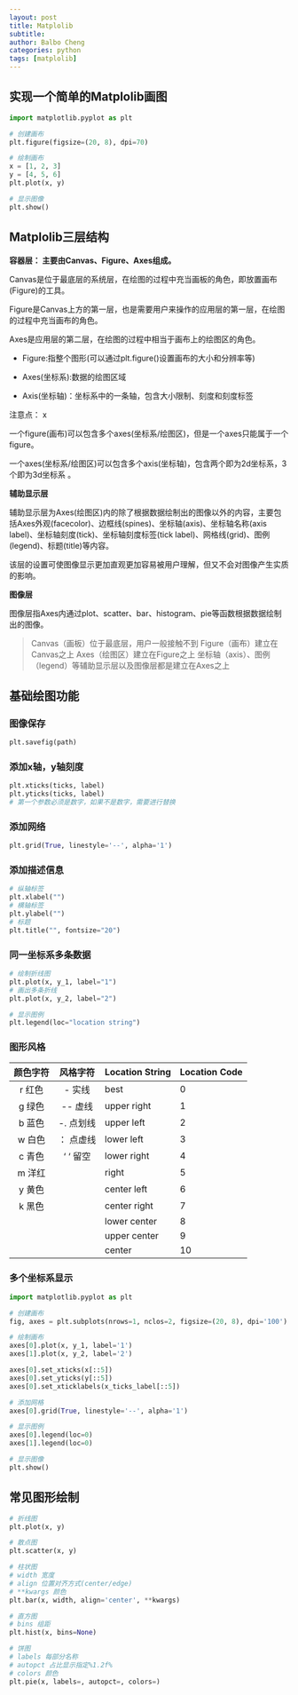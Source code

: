```yaml
---
layout: post
title: Matplolib
subtitle: 
author: Balbo Cheng
categories: python
tags: [matplolib]
---
```


## 实现一个简单的Matplolib画图

```python
import matplotlib.pyplot as plt

# 创建画布
plt.figure(figsize=(20, 8), dpi=70)

# 绘制画布
x = [1, 2, 3]
y = [4, 5, 6]
plt.plot(x, y)

# 显示图像
plt.show()
```

## Matplolib三层结构

**容器层： 主要由Canvas、Figure、Axes组成。**

Canvas是位于最底层的系统层，在绘图的过程中充当画板的角色，即放置画布(Figure)的工具。

Figure是Canvas上方的第一层，也是需要用户来操作的应用层的第一层，在绘图的过程中充当画布的角色。

Axes是应用层的第二层，在绘图的过程中相当于画布上的绘图区的角色。

- Figure:指整个图形(可以通过plt.figure()设置画布的大小和分辨率等)

- Axes(坐标系):数据的绘图区域

- Axis(坐标轴)：坐标系中的一条轴，包含大小限制、刻度和刻度标签

注意点： x

一个figure(画布)可以包含多个axes(坐标系/绘图区)，但是一个axes只能属于一个figure。

一个axes(坐标系/绘图区)可以包含多个axis(坐标轴)，包含两个即为2d坐标系，3个即为3d坐标系 。

**辅助显示层**

​	辅助显示层为Axes(绘图区)内的除了根据数据绘制出的图像以外的内容，主要包括Axes外观(facecolor)、边框线(spines)、坐标轴(axis)、坐标轴名称(axis label)、坐标轴刻度(tick)、坐标轴刻度标签(tick label)、网格线(grid)、图例(legend)、标题(title)等内容。

​	该层的设置可使图像显示更加直观更加容易被用户理解，但又不会对图像产生实质的影响。

**图像层**

​	图像层指Axes内通过plot、scatter、bar、histogram、pie等函数根据数据绘制出的图像。

> Canvas（画板）位于最底层，用户一般接触不到
> Figure（画布）建立在Canvas之上
> Axes（绘图区）建立在Figure之上
> 坐标轴（axis）、图例（legend）等辅助显示层以及图像层都是建立在Axes之上

## 基础绘图功能

### 图像保存

```python
plt.savefig(path)
```

### 添加x轴，y轴刻度

```python
plt.xticks(ticks, label)
plt.yticks(ticks, label)
# 第一个参数必须是数字，如果不是数字，需要进行替换
```

### 添加网络

```python
plt.grid(True, linestyle='--', alpha='1')
```

### 添加描述信息

```python
# 纵轴标签
plt.xlabel("")
# 横轴标签
plt.ylabel("")
# 标题
plt.title("", fontsize="20")
```

### 同一坐标系多条数据

```python
# 绘制折线图
plt.plot(x, y_1, label="1")
# 画出多条折线
plt.plot(x, y_2, label="2")

# 显示图例
plt.legend(loc="location string")
```

### 图形风格

| 颜色字符 | 风格字符  | Location String | Location Code |
| :------: | :-------: | --------------- | ------------- |
|  r 红色  |  - 实线   | best            | 0             |
|  g 绿色  |  -- 虚线  | upper right     | 1             |
|  b 蓝色  | -. 点划线 | upper left      | 2             |
|  w 白色  | ： 点虚线 | lower left      | 3             |
|  c 青色  | ‘ ‘ 留空  | lower right     | 4             |
|  m 洋红  |           | right           | 5             |
|  y 黄色  |           | center left     | 6             |
|  k 黑色  |           | center right    | 7             |
|          |           | lower center    | 8             |
|          |           | upper center    | 9             |
|          |           | center          | 10            |

### 多个坐标系显示

```python
import matplotlib.pyplot as plt

# 创建画布
fig, axes = plt.subplots(nrows=1, nclos=2, figsize=(20, 8), dpi='100')

# 绘制画布
axes[0].plot(x, y_1, label='1')
axes[1].plot(x, y_2, label='2')

axes[0].set_xticks(x[::5])
axes[0].set_yticks(y[::5])
axes[0].set_xticklabels(x_ticks_label[::5])

# 添加网格
axes[0].grid(True, linestyle='--', alpha='1')

# 显示图例
axes[0].legend(loc=0)
axes[1].legend(loc=0)

# 显示图像
plt.show()

```

## 常见图形绘制

```python
# 折线图
plt.plot(x, y)

# 散点图
plt.scatter(x, y)

# 柱状图
# width 宽度
# align 位置对齐方式(center/edge)
# **kwargs 颜色
plt.bar(x, width, align='center', **kwargs)

# 直方图
# bins 组距
plt.hist(x, bins=None)

# 饼图
# labels 每部分名称
# autopct 占比显示指定%1.2f%
# colors 颜色
plt.pie(x, labels=, autopct=, colors=)

```

